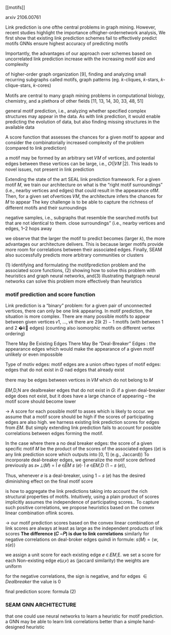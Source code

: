 [[motifs]]


arxiv  2106.00761

Link prediction is one ofthe central problems in graph mining. However, recent studies highlight the importance ofhigher-ordernetwork analysis,
We first show that existing link prediction schemes fail to effectively predict motifs
GNNs ensure highest accuracy of predicting motifs

Importantly, the advantages of our approach over schemes based on uncorrelated link prediction increase with the increasing motif size and complexity

of higher-order graph organization [9], finding and analyzing small recurring subgraphs called motifs, graph patterns (eg. 𝑘-cliques, 𝑘-stars, 𝑘-clique-stars, 𝑘-cores)

Motifs are central to many graph mining problems in computational biology, chemistry, and a plethora of other fields [11, 13, 14, 30, 33, 48, 51]

general motif prediction, i.e., analyzing whether specified complex structures may appear in the data. As with link prediction, it would enable predicting the evolution of data, but also finding missing structures in the available data

A score function that assesses the chances for a given motif to appear and consider the combinatorially increased complexity of the problem (compared to link prediction)

a motif may be formed by an arbitrary set 𝑉𝑀 of vertices, and potential edges between these vertices can be large, i.e., 𝑂(|𝑉𝑀 |2).
This leads to novel issues, not present in link prediction

Extending the state of the art SEAL link prediction framework.
For a given motif 𝑀, we train our architecture on what is the “right motif surroundings” (i.e., nearby vertices and edges) that could result in the appearance of𝑀. Then, for a given set ofvertices 𝑉𝑀, the architecture infers the chances for 𝑀 to appear
The key challenge is to be able to capture the richness of different motifs and their surroundings

negative samples, i.e., subgraphs that resemble the searched motifs but that are not identical to them.  close surroundings” (i.e., nearby vertices and edges, 1–2 hops away

we observe that the larger the motif to predict becomes (larger 𝑘), the more advantages our architecture delivers. This is because larger motifs provide more room for correlations between their associated edges.  Finally, SEAM also successfully predicts more arbitrary communities or clusters 

(1) identifying and formulating the motifprediction problem and the associated score functions, (2) showing how to solve this problem with heuristics and graph neural networks, and(3) illustrating thatgraph neural networks can solve this problem more effectively than heuristics



### motif prediction and score function

Link prediction is a “binary” problem: for a given pair of unconnected vertices, there can only be one link appearing. In motif prediction, the situation is more complex. There are many possible motifs to appear between given vertices 𝑣1, ..., 𝑣𝑘
there are 2(𝑘 2) − 1 motifs (with between 1 and 2 �𝑘 edges) (counting also isomorphic motifs on different vertex ordering)

There May Be Existing Edges
There May Be “Deal-Breaker” Edges :  the appearance edges which would make the appearance of a given motif unlikely or even impossible

Type of motiv edges:  motif edges are a union oftwo types of motif edges: edges that do not exist in 𝐺 nad edges that already exist

there may be edges between vertices in 𝑉𝑀 which do not belong to 𝑀

𝐸𝑀,D,N are dealbreaker edges that do not exist in 𝐺: if a given deal-breaker edge does not exist, but it does have a large chance of appearing – the motif score should become lower

-> A score for each possible motif to asses which is likely to occur.  we assume that a motif score should be high if the scores of participating edges are also high. we harness existing link prediction scores for edges from 𝐸𝑀.
But simply extending link prediction fails to account for possible correlations between edges forming the motif.

In the case where there a no deal breaker edges:  the score
of a given specific motif 𝑀 be the product of the scores of the associated edges ((𝑒) is any link prediction score which outputs into [0, 1] (e.g., Jaccard)) 
To incorporate deal-breaker edges, we generalize the motif score defined previously as 𝑠∗
⊥(𝑀) = Î 𝑒 ∈𝐸𝑀 𝑠 (𝑒)· Î 𝑒 ∈𝐸𝑀,D (1 − 𝑠 (𝑒)),

Thus, whenever 𝑒 is a deal-breaker, using 1 − 𝑠 (𝑒) has the desired diminishing effect on the final motif score

is how to aggregate the link predictions taking into account the rich structural properties of motifs. Intuitively, using a plain product of scores implicitly assumes the independence of participating scores.. 
To capture such positive correlations, we propose heuristics based on the convex linear combination oflink scores.

-> our motif prediction scores based on the convex linear combination of link scores are always at least as large as the independent products of link scores
 **The difference (𝐶 −𝑃) is due to link correlations**
 similarly for negative correlations on deal-broker edges
 quindi in formule: $s(M) = \langle w,s(e)\rangle$    

we assign a unit score for each existing edge 𝑒 ∈ 𝐸𝑀,E.
we set a score for each Non-existing edge 𝑒(𝑢,𝑣) as (jaccard similarity)
the weights are uniform

for the negative correlations, the sign is negative, and for edges $\in Deal breaker$ the value is $0$ 

final prediction score: formula (2)


### SEAM GNN ARCHITECTURE
that one could use neural networks to learn a heuristic for motif prediction.
a GNN may be able to learn link correlations better than a simple hand-designed heuristic

